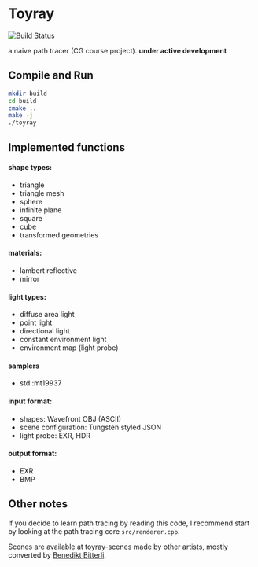 # Toyray

[![Build Status](https://travis-ci.org/111116/toyray.svg?branch=master)](https://travis-ci.org/111116/toyray)

a naive path tracer (CG course project). **under active development**

## Compile and Run

```bash
mkdir build
cd build
cmake ..
make -j
./toyray
```

## Implemented functions

#### shape types:

- triangle
- triangle mesh
- sphere
- infinite plane
- square
- cube
- transformed geometries

#### materials:

- lambert reflective
- mirror

#### light types:

- diffuse area light
- point light
- directional light
- constant environment light
- environment map (light probe)

#### samplers

- std::mt19937

#### input format:

- shapes: Wavefront OBJ (ASCII)
- scene configuration: Tungsten styled JSON
- light probe: EXR, HDR

#### output format:

- EXR
- BMP

## Other notes

If you decide to learn path tracing by reading this code, I recommend start by looking at the path tracing core `src/renderer.cpp`.

Scenes are available at [toyray-scenes](https://github.com/111116/toyray-scenes) made by other artists, mostly converted by [Benedikt Bitterli](https://benedikt-bitterli.me/).

